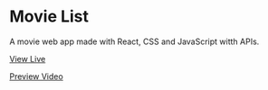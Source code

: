 <h1>Movie List</h1>

<p>A movie web app made with React, CSS and JavaScript witth APIs.</p>

<a href="" target="_blank">View Live</a>

<a href="https://github.com/user-attachments/assets/ebf9621a-8f43-4d02-b71a-f9f7b4564ca2" target="_blank">Preview Video</a>


